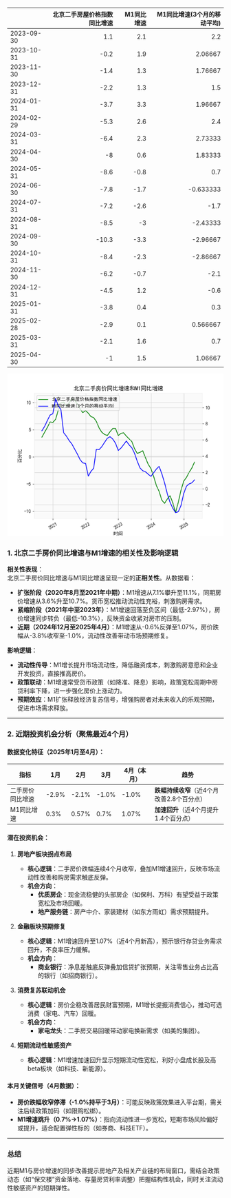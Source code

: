 |            |   北京二手房屋价格指数同比增速 |   M1同比增速 |   M1同比增速(3个月的移动平均) |
|:-----------|-------------------------------:|-------------:|------------------------------:|
| 2023-09-30 |                            1.1 |          2.1 |                      2.2      |
| 2023-10-31 |                           -0.2 |          1.9 |                      2.06667  |
| 2023-11-30 |                           -1.4 |          1.3 |                      1.76667  |
| 2023-12-31 |                           -2.2 |          1.3 |                      1.5      |
| 2024-01-31 |                           -3.7 |          3.3 |                      1.96667  |
| 2024-02-29 |                           -5.3 |          2.6 |                      2.4      |
| 2024-03-31 |                           -6.4 |          2.3 |                      2.73333  |
| 2024-04-30 |                           -8   |          0.6 |                      1.83333  |
| 2024-05-31 |                           -8.6 |         -0.8 |                      0.7      |
| 2024-06-30 |                           -7.8 |         -1.7 |                     -0.633333 |
| 2024-07-31 |                           -7.2 |         -2.6 |                     -1.7      |
| 2024-08-31 |                           -8.5 |         -3   |                     -2.43333  |
| 2024-09-30 |                          -10.3 |         -3.3 |                     -2.96667  |
| 2024-10-31 |                           -8.4 |         -2.3 |                     -2.86667  |
| 2024-11-30 |                           -6.2 |         -0.7 |                     -2.1      |
| 2024-12-31 |                           -4.5 |          1.2 |                     -0.6      |
| 2025-01-31 |                           -3.8 |          0.4 |                      0.3      |
| 2025-02-28 |                           -2.9 |          0.1 |                      0.566667 |
| 2025-03-31 |                           -2.1 |          1.6 |                      0.7      |
| 2025-04-30 |                           -1   |          1.5 |                      1.06667  |

![图](home_price.png)



### 1. 北京二手房价同比增速与M1增速的相关性及影响逻辑

**相关性表现**：  
北京二手房价同比增速与M1同比增速呈现一定的**正相关性**。从数据看：  
- **扩张阶段（2020年8月至2021年中期）**：M1增速从7.1%攀升至11.1%，同期房价增速从3.6%升至10.7%。货币宽松推动流动性充裕，刺激购房需求。  
- **紧缩阶段（2021年中至2023年）**：M1增速回落至负区间（最低-2.97%），房价增速同步转负（最低-10.3%），反映资金收紧对房市的压制。  
- **近期（2024年12月至2025年4月）**：M1增速从-0.6%反弹至1.07%，房价跌幅从-3.8%收窄至-1.0%，流动性改善带动市场预期修复。  

**影响逻辑**：  
- **流动性传导**：M1增长提升市场流动性，降低融资成本，刺激购房意愿和企业开发投资，直接推高房价。  
- **政策联动**：M1增速常受货币政策（如降准、降息）影响，政策宽松周期中房贷利率下降，进一步强化房价上涨动力。  
- **预期效应**：M1扩张释放经济复苏信号，增强购房者对未来收入的乐观预期，促进市场需求释放。

---

### 2. 近期投资机会分析（聚焦最近4个月）

#### 数据变化特征（2025年1月至4月）：  
| 指标            | 1月   | 2月    | 3月    | 4月（本月） | 趋势     |
|-----------------|-------|--------|--------|------------|----------|
| 二手房价同比增速 | -2.9% | -2.1% | -1.0% | -1.0%     | **跌幅持续收窄**（近4个月改善2.8个百分点） |
| M1同比增速       | 0.3%  | 0.57%  | 0.7%   | 1.07%      | **加速回升**（近4个月提升1.4个百分点） |

#### 潜在投资机会：  
1. **房地产板块拐点布局**  
   - **核心逻辑**：二手房价跌幅连续4个月收窄，叠加M1增速回升，反映市场流动性改善和购房需求触底反弹。  
   - **机会方向**：  
     - **优质房企**：现金流稳健的头部房企（如保利、万科）有望受益于政策宽松及市场回暖。  
     - **地产服务链**：房产中介、家装建材（如东方雨虹）需求预期提升。  

2. **金融板块预期修复**  
   - **核心逻辑**：M1增速回升至1.07%（近4个月新高），预示银行存贷业务需求回升，不良率压力缓解。  
   - **机会方向**：  
     - **商业银行**：净息差触底反弹叠加信贷扩张预期，关注零售业务占比高的银行（如招商银行）。  

3. **消费复苏联动机会**  
   - **核心逻辑**：房价企稳改善居民财富预期，M1增长提振消费信心，推动可选消费（家电、汽车）回暖。  
   - **机会方向**：  
     - **家电龙头**：二手房交易回暖带动家电换新需求（如美的集团）。  

4. **短期流动性敏感资产**  
   - **核心逻辑**：M1增速加速回升显示短期流动性宽松，利好小盘成长股及高beta板块（如科技、新能源）。  

#### 本月关键信号（4月数据）：  
- **房价跌幅收窄停滞（-1.0%持平于3月）**：可能反映政策效果进入平台期，需关注后续政策加码（如限购松绑）。  
- **M1增速跳升（0.7%→1.07%）**：指向流动性进一步宽松，短期市场风险偏好或提升，适合配置弹性标的（如券商、科技ETF）。  

---

### 总结  
近期M1与房价增速的同步改善提示房地产及相关产业链的布局窗口，需结合政策动态（如“保交楼”资金落地、存量房贷利率调整）把握结构性机会，同时关注流动性敏感资产的短期弹性。